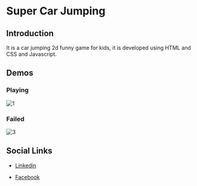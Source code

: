 # Super Car Jumping

## Introduction

It is a car jumping 2d funny game for kids, it is developed using HTML and CSS and Javascript.

## Demos

### Playing

![1](https://github.com/nithushanmoham/Super-car-racing/assets/106969157/630af3f1-357a-42f6-ae64-3e00afc4d0a0)




### Failed

![3](https://github.com/nithushanmoham/Super-car-racing/assets/106969157/c2f46304-252c-49a7-9ad0-19b42e6b9fb8)




## Social Links

* [Linkedin](https://www.linkedin.com/in/nithushanmohan/)

* [Facebook](https://www.facebook.com/profile.php?id=100077725721945)
